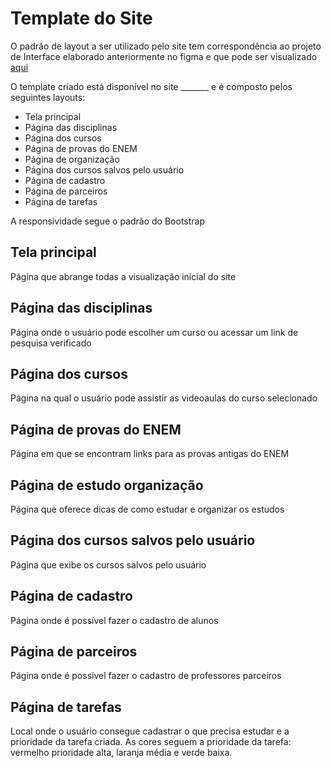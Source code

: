 # Template do Site
O padrão de layout a ser utilizado pelo site tem correspondência ao projeto de Interface elaborado anteriormente no figma e que pode ser visualizado [aqui](https://github.com/ICEI-PUC-Minas-PPLCC-TI/tiaw-ppl-cc-m-20212-aulas-particulares-01/blob/master/Documentacao/02-ProjetoDaSolu%C3%A7%C3%A3o/03-Wireframes.md)

O template criado está disponível no site _______  e é composto pelos seguintes layouts: 
- Tela principal
- Página das disciplinas
- Página dos cursos
- Página de provas do ENEM
- Página de organização
- Página dos cursos salvos pelo usuário
- Página de cadastro
- Página de parceiros
- Página de tarefas

A responsividade segue o padrão do Bootstrap

## Tela principal

Página que abrange todas a visualização inicial do site


## Página das disciplinas

Página onde o usuário pode escolher um curso ou acessar um link de pesquisa verificado

## Página dos cursos

Página na qual o usuário pode assistir as videoaulas do curso selecionado

## Página de provas do ENEM

Página em que se encontram links para as provas antigas do ENEM

## Página de estudo organização

Página que oferece dicas de como estudar e organizar os estudos 

## Página dos cursos salvos pelo usuário

Página que exibe os cursos salvos pelo usuário

## Página de cadastro

Página onde é possível fazer o cadastro de alunos

## Página de parceiros

Página onde é possível fazer o cadastro de professores parceiros

## Página de tarefas

Local onde o usuário consegue cadastrar o que precisa estudar e a prioridade da tarefa criada. As cores seguem a prioridade da tarefa: vermelho prioridade alta, laranja média e verde baixa. 
